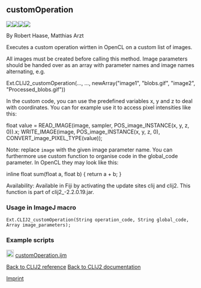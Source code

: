 ## customOperation
<img src="images/mini_empty_logo.png"/><img src="images/mini_clij2_logo.png"/><img src="images/mini_clijx_logo.png"/><img src="images/mini_empty_logo.png"/>

By Robert Haase, Matthias Arzt

Executes a custom operation wirtten in OpenCL on a custom list of images. 

All images must be created before calling this method. Image parameters should be handed over as an array with parameter names and image names alternating, e.g.

Ext.CLIJ2_customOperation(..., ..., newArray("image1", "blobs.gif", "image2", "Processed_blobs.gif"))

In the custom code, you can use the predefined variables x, y and z to deal with coordinates.
You can for example use it to access pixel intensities like this:

float value = READ_IMAGE(image, sampler, POS_image_INSTANCE(x, y, z, 0)).x;
WRITE_IMAGE(image, POS_image_INSTANCE(x, y, z, 0), CONVERT_image_PIXEL_TYPE(value));

Note: replace `image` with the given image parameter name. You can furthermore use custom function to organise code in the global_code parameter. In OpenCL they may look like this:

inline float sum(float a, float b) {
    return a + b;
}


Availability: Available in Fiji by activating the update sites clij and clij2.
This function is part of clij2_-2.2.0.19.jar.

### Usage in ImageJ macro
```
Ext.CLIJ2_customOperation(String operation_code, String global_code, Array image_parameters);
```




### Example scripts
<a href="https://github.com/clij/clij2-docs/blob/master/src/main/macro/customOperation.ijm"><img src="images/language_macro.png" height="20"/></a> [customOperation.ijm](https://github.com/clij/clij2-docs/blob/master/src/main/macro/customOperation.ijm)  


[Back to CLIJ2 reference](https://clij.github.io/clij2-docs/reference)
[Back to CLIJ2 documentation](https://clij.github.io/clij2-docs)

[Imprint](https://clij.github.io/imprint)
